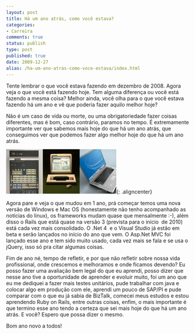 ```yaml
---
layout: post
title: Há um ano atrás, como você estava?
categories:
- Carreira
comments: true
status: publish
type: post
published: true
date: 2009-12-27
alias: /ha-um-ano-atras-como-voce-estava/index.html
---
```

Tente lembrar o que você estava fazendo em dezembro de 2008. Agora veja o que você está fazendo hoje. Tem alguma diferença ou você está fazendo a mesma coisa? Melhor ainda, você olha para o que você estava fazendo há um ano e vê que poderia fazer aquilo melhor hoje?

Não é um caso de vida ou morte, ou uma obrigatoriedade fazer coisas diferentes, mas é bom, caso contrário, paramos no tempo. É extremamente importante ver que sabemos mais hoje do que há um ano atrás, que conseguimos ver que podemos fazer algo melhor hoje do que há um ano atrás.

![Computer evolution](/images/2009/12/computer_evolution-300x121.jpg){: .aligncenter}

Agora pare e veja o que mudou em 1 ano, prá começar temos uma nova versão de Windows e Mac OS (honestamente não tenho acompanhado as notícias do linux), os frameworks mudam quase que mensalmente :-), além disso o Rails que está quase na versão 3 (prevista para o início  de 2010) está cada vez mais consolidado. O .Net 4  e o Visual Studio já estão em beta e serão lançados no início do ano que vem. O Asp.Net MVC foi lançado esse ano e tem sido muito usado, cada vez mais se fala e se usa o jQuery, isso só pra citar algumas coisas.

Fim de ano né, tempo de refletir, e por que não refletir sobre nossa vida profissional, onde crescemos e melhoramos e onde ficamos devendo? Eu posso fazer uma avaliação bem legal do que eu aprendi, posso dizer que nesse ano tive a oportunidade de aprender e evoluir muito, foi um ano que eu me dediquei a fazer mais testes unitários, pude trabalhar com java e colocar algo em produção com ele, aprendi um pouco de SAP/PI e pude comparar com o que eu já sabia de BizTalk, comecei meus estudos e estou aprendendo Ruby on Rails, entre outras coisas, enfim, o mais importante é que termino esse ano tendo a certeza que sei mais hoje do que há um ano atrás. E você? Espero que possa dizer o mesmo.

Bom ano novo a todos!
